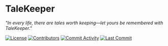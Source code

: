 # TaleKeeper
_"In every life, there are tales worth keeping—let yours be remembered with TaleKeeper."_

[![License](https://img.shields.io/github/license/ShadowXBoss696/FastBoot)](https://github.com/ShadowXBoss696/FastBoot/blob/develop/LICENSE)
[![Contributors](https://img.shields.io/github/contributors/ShadowXBoss696/FastBoot)](https://github.com/ShadowXBoss696/FastBoot/graphs/contributors)
[![Commit Activity](https://img.shields.io/github/commit-activity/m/ShadowXBoss696/FastBoot)](https://github.com/ShadowXBoss696/FastBoot/graphs/commit-activity)
[![Last Commit](https://img.shields.io/github/last-commit/ShadowXBoss696/FastBoot)](https://github.com/ShadowXBoss696/FastBoot/network)
